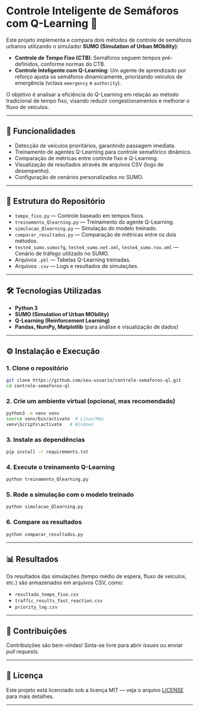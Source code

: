 
# Controle Inteligente de Semáforos com Q-Learning 🚦

Este projeto implementa e compara dois métodos de controle de semáforos urbanos utilizando o simulador **SUMO (Simulation of Urban MObility)**:

- **Controle de Tempo Fixo (CTB)**: Semáforos seguem tempos pré-definidos, conforme normas do CTB.
- **Controle Inteligente com Q-Learning**: Um agente de aprendizado por reforço ajusta os semáforos dinamicamente, priorizando veículos de emergência (vclass `emergency` e `authority`).

O objetivo é analisar a eficiência do Q-Learning em relação ao método tradicional de tempo fixo, visando reduzir congestionamentos e melhorar o fluxo de veículos.

---

## 🚀 Funcionalidades

- Detecção de veículos prioritários, garantindo passagem imediata.
- Treinamento de agentes Q-Learning para controle semafórico dinâmico.
- Comparação de métricas entre controle fixo e Q-Learning.
- Visualização de resultados através de arquivos CSV (logs de desempenho).
- Configuração de cenários personalizados no SUMO.

---

## 📂 Estrutura do Repositório

- `tempo_fixo.py` — Controle baseado em tempos fixos.
- `treinamento_Qlearning.py` — Treinamento do agente Q-Learning.
- `simulacao_Qlearning.py` — Simulação do modelo treinado.
- `comparar_resultados.py` — Comparação de métricas entre os dois métodos.
- `teste4_sumo.sumocfg`, `teste4_sumo.net.xml`, `teste4_sumo.rou.xml` — Cenário de tráfego utilizado no SUMO.
- Arquivos `.pkl` — Tabelas Q-Learning treinadas.
- Arquivos `.csv` — Logs e resultados de simulações.

---

## 🛠 Tecnologias Utilizadas

- **Python 3**
- **SUMO (Simulation of Urban MObility)**
- **Q-Learning (Reinforcement Learning)**
- **Pandas, NumPy, Matplotlib** (para análise e visualização de dados)

---

## ⚙️ Instalação e Execução

### 1. Clone o repositório
```bash
git clone https://github.com/seu-usuario/controle-semaforos-ql.git
cd controle-semaforos-ql
```

### 2. Crie um ambiente virtual (opcional, mas recomendado)
```bash
python3 -m venv venv
source venv/bin/activate  # Linux/Mac
venv\Scripts\activate   # Windows
```

### 3. Instale as dependências
```bash
pip install -r requirements.txt
```

### 4. Execute o treinamento Q-Learning
```bash
python treinamento_Qlearning.py
```

### 5. Rode a simulação com o modelo treinado
```bash
python simulacao_Qlearning.py
```

### 6. Compare os resultados
```bash
python comparar_resultados.py
```

---

## 📊 Resultados
Os resultados das simulações (tempo médio de espera, fluxo de veículos, etc.) são armazenados em arquivos CSV, como:
- `resultado_tempo_fixo.csv`
- `traffic_results_fast_reaction.csv`
- `priority_log.csv`

---

## 🤝 Contribuições
Contribuições são bem-vindas! Sinta-se livre para abrir *issues* ou enviar *pull requests*.

---

## 📜 Licença
Este projeto está licenciado sob a licença MIT — veja o arquivo [LICENSE](LICENSE) para mais detalhes.

---
